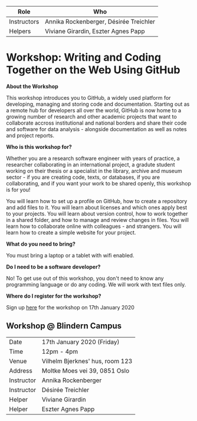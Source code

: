 |Role|Who|
|---|---|
|Instructors|Annika Rockenberger, Désirée Treichler|
|Helpers|Viviane Girardin, Eszter Agnes Papp|

# Workshop: Writing and Coding Together on the Web Using GitHub

**About the Workshop**

This workshop introduces you to GitHub, a widely used platform for developing, 
managing and storing code and documentation. Starting out as a remote hub for developers all over the world,
GitHub is now home to a growing number of research and other academic projects that
want to collaborate accross institutional and national borders and share their code and software for data analysis - 
alongside documentation as well as notes and project reports.

**Who is this workshop for?**

Whether you are a research software engineer with years of practice, a researcher collaborating in an
international project, a gradute student working on their thesis or a specialist in the library, archive 
and museum sector - if you are creating code, texts, or databases, if you are collaborating, and if you 
want your work to be shared openly, this workshop is for you!

You will learn how to set up a profile on GitHub, how to create a repository and add files to it.
You will learn about licenses and which ones apply best to your projects.
You will learn about version control, how to work together in a shared folder, and how to manage and 
review changes in files.
You will learn how to collaborate online with colleagues - and strangers.
You will learn how to create a simple website for your project.

**What do you need to bring?**

You must bring a laptop or a tablet with wifi enabled.

**Do I need to be a software developer?**

No! To get use out of this workshop, you don't need to know any programming language or do any coding.
We will work with text files only.

**Where do I register for the workshop?**

Sign up [here]() for the workshop on 17th January 2020

## Workshop @ Blindern Campus

|||
|---|---|
|Date|17th January 2020 (Friday)|
|Time|12pm - 4pm|
|Venue|Vilhelm Bjerknes' hus, room 123|
|Address|Moltke Moes vei 39, 0851 Oslo|
|Instructor|Annika Rockenberger|
|Instructor|Désirée Treichler|
|Helper|Viviane Girardin|
|Helper|Eszter Agnes Papp|

